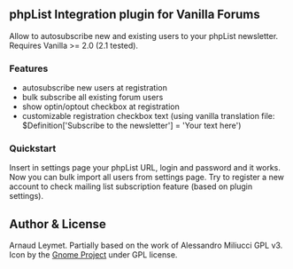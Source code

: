 ## phpList Integration plugin for Vanilla Forums
Allow to autosubscribe new and existing users to your phpList newsletter. Requires Vanilla >= 2.0 (2.1 tested).

### Features
* autosubscribe new users at registration
* bulk subscribe all existing forum users
* show optin/optout checkbox at registration
* customizable registration checkbox text (using vanilla translation file: $Definition['Subscribe to the newsletter'] = 'Your text here')

### Quickstart
Insert in settings page your phpList URL, login and password and it works. Now you can bulk import all users from settings page. Try to register a new account to check mailing list subscription feature (based on plugin settings).

## Author & License
Arnaud Leymet.
Partially based on the work of Alessandro Miliucci GPL v3. Icon by the [Gnome Project](http://art.gnome.org/themes/icon) under GPL license.
